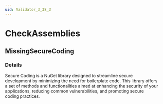 ```yaml
---
uid: Validator_3_38_3
---
```


# CheckAssemblies

## MissingSecureCoding

<!-- Description, Properties, ... sections are auto-generated. -->
<!-- REPLACE ME AUTO-GENERATION -->

### Details

Secure Coding is a NuGet library designed to streamline secure development by minimizing the need for boilerplate code. This library offers a set of methods and functionalities aimed at enhancing the security of your applications, reducing common vulnerabilities, and promoting secure coding practices.

<!-- Uncomment to add example code -->
<!--### Example code-->
